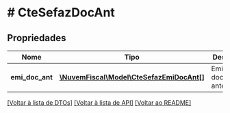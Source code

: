 # # CteSefazDocAnt

## Propriedades

Nome | Tipo | Descrição | Comentários
------------ | ------------- | ------------- | -------------
**emi_doc_ant** | [**\NuvemFiscal\Model\CteSefazEmiDocAnt[]**](CteSefazEmiDocAnt.md) | Emissor do documento anterior. |

[[Voltar à lista de DTOs]](../../README.md#models) [[Voltar à lista de API]](../../README.md#endpoints) [[Voltar ao README]](../../README.md)
